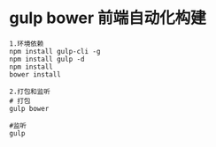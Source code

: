 # gulp bower 前端自动化构建

``` 
1.环境依赖
npm install gulp-cli -g
npm install gulp -d
npm install
bower install

2.打包和监听
# 打包
gulp bower

#监听
gulp
```
